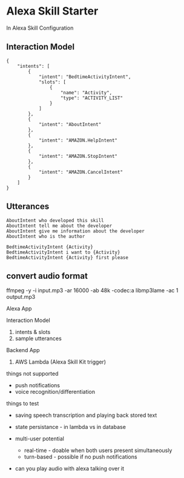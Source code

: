 
# Alexa Skill Starter

In Alexa Skill Configuration

Interaction Model
-----------------

```
{
    "intents": [
        {
            "intent": "BedtimeActivityIntent",
            "slots": [
                {
                    "name": "Activity",
                    "type": "ACTIVITY_LIST"
                }
            ]
        },
        {
            "intent": "AboutIntent"
        },
        {
            "intent": "AMAZON.HelpIntent"
        },
        {
            "intent": "AMAZON.StopIntent"
        },
        {
            "intent": "AMAZON.CancelIntent"
        }
    ]
}
```


Utterances
----------

```
AboutIntent who developed this skill
AboutIntent tell me about the developer
AboutIntent give me information about the developer
AboutIntent who is the author

BedtimeActivityIntent {Activity}
BedtimeActivityIntent i want to {Activity}
BedtimeActivityIntent {Activity} first please
```


convert audio format
--------------------

ffmpeg -y -i input.mp3 -ar 16000 -ab 48k -codec:a libmp3lame -ac 1 output.mp3



Alexa App

Interaction Model
1. intents & slots
2. sample utterances


Backend App

1. AWS Lambda (Alexa Skill Kit trigger)


things not supported

- push notifications
- voice recognition/differentiation


things to test

- saving speech transcription and playing back stored text
- state persistance - in lambda vs in database
- multi-user potential
  - real-time - doable when both users present simultaneously
  - turn-based - possible if no push notifications

- can you play audio with alexa talking over it


